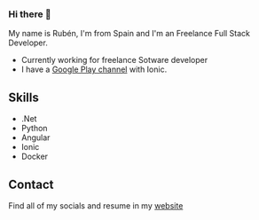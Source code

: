### Hi there 👋

My name is Rubén, I'm from Spain and I'm an Freelance Full Stack Developer.

* Currently working for freelance Sotware developer
* I have a [Google Play channel](https://play.google.com/store/apps/developer?id=Lancho) with Ionic.

## Skills

* .Net
* Python
* Angular
* Ionic
* Docker

## Contact

Find all of my socials and resume in my [website](https://rubenlancho.com)
